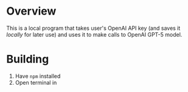 # Overview
This is a local program that takes user's OpenAI API key (and saves it _locally_ for later use) and uses it to make calls to OpenAI GPT-5 model.
# Building
1. Have `npm` installed
2. Open terminal in 
